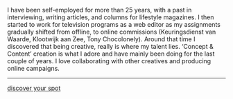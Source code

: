 I have been self-employed for more than 25 years, with a past in interviewing, writing articles, and columns for lifestyle magazines. I then started to work for television programs as a web editor as my assignments gradually shifted from offline, to online commissions (Keuringsdienst van Waarde, Klootwijk aan Zee, Tony Chocolonely). Around that time I discovered that being creative, really is where my talent lies. ‘Concept & Content’ creation is what I adore and have mainly been doing for the last couple of years. I love collaborating with other creatives and producing online campaigns.

---

[discover your spot](https://www.instagram.com/discover_your_spot/)
